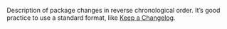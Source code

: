﻿Description of package changes in reverse chronological order. It’s good practice to use a standard format, like [Keep a Changelog](http://keepachangelog.com/en/1.0.0/).